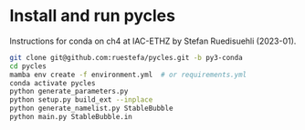 # Install and run pycles

Instructions for conda on ch4 at IAC-ETHZ by Stefan Ruedisuehli (2023-01).

```bash
git clone git@github.com:ruestefa/pycles.git -b py3-conda
cd pycles
mamba env create -f environment.yml  # or requirements.yml
conda activate pycles
python generate_parameters.py
python setup.py build_ext --inplace
python generate_namelist.py StableBubble
python main.py StableBubble.in
```
